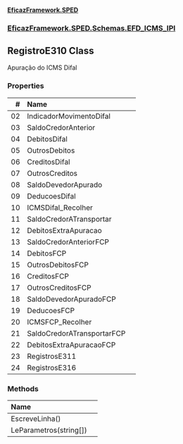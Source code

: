 #### [EficazFramework.SPED](EficazFrameworkSPED.md 'EficazFramework SPED')
### [EficazFramework.SPED.Schemas.EFD_ICMS_IPI](EficazFramework.SPED.Schemas.EFD_ICMS_IPI.md 'EficazFramework.SPED.Schemas.EFD_ICMS_IPI')

## RegistroE310 Class

Apuração do ICMS Difal
### Properties

| # | Name | |
| ---: | :--- | :--- |
| 02 | IndicadorMovimentoDifal |  |
| 03 | SaldoCredorAnterior |  |
| 04 | DebitosDifal |  |
| 05 | OutrosDebitos |  |
| 06 | CreditosDifal |  |
| 07 | OutrosCreditos |  |
| 08 | SaldoDevedorApurado |  |
| 09 | DeducoesDifal |  |
| 10 | ICMSDifal_Recolher |  |
| 11 | SaldoCredorATransportar |  |
| 12 | DebitosExtraApuracao |  |
| 13 | SaldoCredorAnteriorFCP |  |
| 14 | DebitosFCP |  |
| 15 | OutrosDebitosFCP |  |
| 16 | CreditosFCP |  |
| 17 | OutrosCreditosFCP |  |
| 18 | SaldoDevedorApuradoFCP |  |
| 19 | DeducoesFCP |  |
| 20 | ICMSFCP_Recolher |  |
| 21 | SaldoCredorATransportarFCP |  |
| 22 | DebitosExtraApuracaoFCP |  |
| 23 | RegistrosE311 |  |
| 24 | RegistrosE316 |  |
### Methods

| Name | |
| :--- | :--- |
| EscreveLinha() |  |
| LeParametros(string[]) |  |
